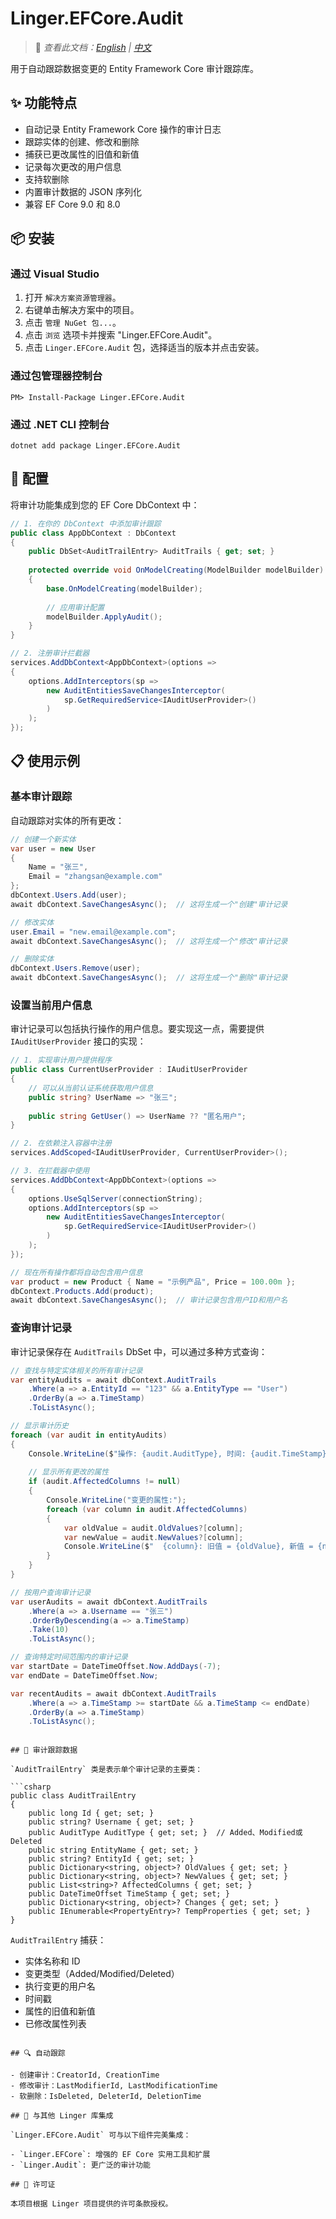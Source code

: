 # Linger.EFCore.Audit

> 📝 *查看此文档：[English](./README.md) | [中文](./README.zh-CN.md)*

用于自动跟踪数据变更的 Entity Framework Core 审计跟踪库。

## ✨ 功能特点

- 自动记录 Entity Framework Core 操作的审计日志
- 跟踪实体的创建、修改和删除
- 捕获已更改属性的旧值和新值
- 记录每次更改的用户信息
- 支持软删除
- 内置审计数据的 JSON 序列化
- 兼容 EF Core 9.0 和 8.0

## 📦 安装

### 通过 Visual Studio

1. 打开 `解决方案资源管理器`。
2. 右键单击解决方案中的项目。
3. 点击 `管理 NuGet 包...`。
4. 点击 `浏览` 选项卡并搜索 "Linger.EFCore.Audit"。
5. 点击 `Linger.EFCore.Audit` 包，选择适当的版本并点击安装。

### 通过包管理器控制台

```
PM> Install-Package Linger.EFCore.Audit
```

### 通过 .NET CLI 控制台

```
dotnet add package Linger.EFCore.Audit
```

## 🔧 配置

将审计功能集成到您的 EF Core DbContext 中：

```csharp
// 1. 在你的 DbContext 中添加审计跟踪
public class AppDbContext : DbContext
{
    public DbSet<AuditTrailEntry> AuditTrails { get; set; }
    
    protected override void OnModelCreating(ModelBuilder modelBuilder)
    {
        base.OnModelCreating(modelBuilder);
        
        // 应用审计配置
        modelBuilder.ApplyAudit();
    }
}

// 2. 注册审计拦截器
services.AddDbContext<AppDbContext>(options => 
{
    options.AddInterceptors(sp => 
        new AuditEntitiesSaveChangesInterceptor(
            sp.GetRequiredService<IAuditUserProvider>()
        )
    );
});
```

## 📋 使用示例

### 基本审计跟踪

自动跟踪对实体的所有更改：

```csharp
// 创建一个新实体
var user = new User
{
    Name = "张三",
    Email = "zhangsan@example.com"
};
dbContext.Users.Add(user);
await dbContext.SaveChangesAsync();  // 这将生成一个"创建"审计记录

// 修改实体
user.Email = "new.email@example.com";
await dbContext.SaveChangesAsync();  // 这将生成一个"修改"审计记录

// 删除实体
dbContext.Users.Remove(user);
await dbContext.SaveChangesAsync();  // 这将生成一个"删除"审计记录
```

### 设置当前用户信息

审计记录可以包括执行操作的用户信息。要实现这一点，需要提供 `IAuditUserProvider` 接口的实现：

```csharp
// 1. 实现审计用户提供程序
public class CurrentUserProvider : IAuditUserProvider 
{ 
    // 可以从当前认证系统获取用户信息
    public string? UserName => "张三"; 
    
    public string GetUser() => UserName ?? "匿名用户"; 
}

// 2. 在依赖注入容器中注册
services.AddScoped<IAuditUserProvider, CurrentUserProvider>();

// 3. 在拦截器中使用
services.AddDbContext<AppDbContext>(options => 
{
    options.UseSqlServer(connectionString);
    options.AddInterceptors(sp => 
        new AuditEntitiesSaveChangesInterceptor(
            sp.GetRequiredService<IAuditUserProvider>()
        )
    );
});

// 现在所有操作都将自动包含用户信息
var product = new Product { Name = "示例产品", Price = 100.00m };
dbContext.Products.Add(product);
await dbContext.SaveChangesAsync();  // 审计记录包含用户ID和用户名
```

### 查询审计记录

审计记录保存在 `AuditTrails` DbSet 中，可以通过多种方式查询：

```csharp
// 查找与特定实体相关的所有审计记录
var entityAudits = await dbContext.AuditTrails
    .Where(a => a.EntityId == "123" && a.EntityType == "User")
    .OrderBy(a => a.TimeStamp)
    .ToListAsync();

// 显示审计历史
foreach (var audit in entityAudits)
{
    Console.WriteLine($"操作: {audit.AuditType}, 时间: {audit.TimeStamp}, 用户: {audit.Username}");
    
    // 显示所有更改的属性
    if (audit.AffectedColumns != null)
    {
        Console.WriteLine("变更的属性:");
        foreach (var column in audit.AffectedColumns)
        {
            var oldValue = audit.OldValues?[column];
            var newValue = audit.NewValues?[column];
            Console.WriteLine($"  {column}: 旧值 = {oldValue}, 新值 = {newValue}");
        }
    }
}

// 按用户查询审计记录
var userAudits = await dbContext.AuditTrails
    .Where(a => a.Username == "张三")
    .OrderByDescending(a => a.TimeStamp)
    .Take(10)
    .ToListAsync();

// 查询特定时间范围内的审计记录
var startDate = DateTimeOffset.Now.AddDays(-7);
var endDate = DateTimeOffset.Now;

var recentAudits = await dbContext.AuditTrails
    .Where(a => a.TimeStamp >= startDate && a.TimeStamp <= endDate)
    .OrderBy(a => a.TimeStamp)
    .ToListAsync();
```
```

## 📄 审计跟踪数据

`AuditTrailEntry` 类是表示单个审计记录的主要类：

```csharp
public class AuditTrailEntry
{
    public long Id { get; set; }
    public string? Username { get; set; }
    public AuditType AuditType { get; set; }  // Added、Modified或Deleted
    public string EntityName { get; set; }
    public string? EntityId { get; set; }
    public Dictionary<string, object>? OldValues { get; set; }
    public Dictionary<string, object>? NewValues { get; set; }
    public List<string>? AffectedColumns { get; set; }
    public DateTimeOffset TimeStamp { get; set; }
    public Dictionary<string, object>? Changes { get; set; }
    public IEnumerable<PropertyEntry>? TempProperties { get; set; }
}
```

`AuditTrailEntry` 捕获：
- 实体名称和 ID
- 变更类型（Added/Modified/Deleted）
- 执行变更的用户名
- 时间戳
- 属性的旧值和新值
- 已修改属性列表
```

## 🔍 自动跟踪

- 创建审计：CreatorId, CreationTime
- 修改审计：LastModifierId, LastModificationTime
- 软删除：IsDeleted, DeleterId, DeletionTime

## 🔄 与其他 Linger 库集成

`Linger.EFCore.Audit` 可与以下组件完美集成：

- `Linger.EFCore`: 增强的 EF Core 实用工具和扩展
- `Linger.Audit`: 更广泛的审计功能

## 📜 许可证

本项目根据 Linger 项目提供的许可条款授权。
